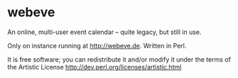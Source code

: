 webeve
======

An online, multi-user event calendar – quite legacy, but still in use.

Only on instance running at http://webeve.de.
Written in Perl.

It is free software; you can redistribute it and/or modify it under
the terms of the Artistic License http://dev.perl.org/licenses/artistic.html
